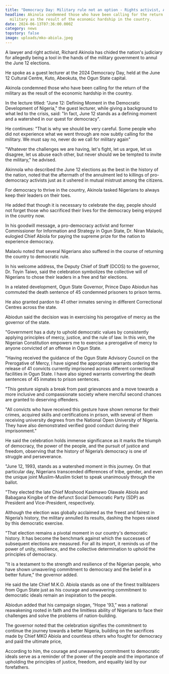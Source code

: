 ```yaml
---
title: "Democracy Day: Military rule not an option - Rights activist, Akinola"
headline: Akinola condemned those who have been calling for the return of the
  military as the result of the economic hardship in the country.
date: 2024-06-13T07:36:00.000Z
category: news
topstory: false
image: uploads/mko-abiola.jpeg
---
```

A lawyer and right activist, Richard Akinola has chided the nation's judiciary for allegedly being a tool in the hands of the military government to annul the June 12 elections.



He spoke as a guest lecturer at the 2024 Democracy Day, held at the June 12 Cultural Centre, Kuto, Abeokuta, the Ogun State capital.



Akinola condemned those who have been calling for the return of the military as the result of the economic hardship in the country.



In the lecture titled: "June 12: Defining Moment in the Democratic Development of Nigeria," the guest lecturer, while giving a background to what led to the crisis, said: "In fact, June 12 stands as a defining moment and a watershed in our quest for democracy".



He continues: "That is why we should be very careful. Some people who did not experience what we went through are now subtly calling for the military. We must say no, never do we call for military again"



"Whatever the challenges we are having, let's fight, let us argue, let us disagree, let us abuse each other, but never should we be tempted to invite the military," he advised.



Akinnola who described the June 12 elections as the best in the history of the nation, noted that the aftermath of the annulment led to killings of pro-democracy activists just as it ushered in mutual mistrust among the citizens.



For democracy to thrive in the country, Akinola tasked Nigerians to always keep their leaders on their toes.



He added that though it is necessary to celebrate the day, people should not forget those who sacrificed their lives for the democracy being enjoyed in the country now.



In his goodwill message, a pro-democracy activist and former Commissioner for Information and Strategy in Ogun State, Dr. Niran Malaolu, eulogied Chief Abiola for paying the supreme prize for the nation to experience democracy.



Malaolu noted that several Nigerians also suffered in the course of returning the country to democratic rule.



In his welcome address, the Deputy Chief of Staff (DCOS) to the governor, Dr. Toyin Taiwo, said the celebration symbolizes the collective will of Nigerians to chose their leaders in a free and fair elections.



In a related development, Ogun State Governor, Prince Dapo Abiodun has commuted the death sentence of 45 condemned prisoners to prison terms.



He also granted pardon to 41 other inmates serving in different Correctional Centres across the state.



Abiodun said the decision was in exercising his perogative of mercy as the governor of the state.



 "Government has a duty to uphold democratic values by consistently applying principles of mercy, justice, and the rule of law. In this vein, the Nigerian Constitution empowers me to exercise a prerogative of mercy to anyone convicted of an offense in Ogun State.



"Having received the guidance of the Ogun State Advisory Council on the Prerogative of Mercy, I have signed the appropriate warrants ordering the release of 41 convicts currently imprisoned across different correctional facilities in Ogun State. I have also signed warrants converting the death sentences of 45 inmates to prison sentences.



"This gesture signals a break from past grievances and a move towards a more inclusive and compassionate society where merciful second chances are granted to deserving offenders. 



"All convicts who have received this gesture have shown remorse for their crimes, acquired skills and certifications in prison, with several of them receiving university degrees from the National Open University of Nigeria. They have also demonstrated verified good conduct during their imprisonment."



He said the celebration holds immense significance as it marks the triumph of democracy, the power of the people, and the pursuit of justice and freedom, observing that the history of Nigeria’s democracy is one of struggle and perseverance.



"June 12, 1993, stands as a watershed moment in this journey. On that particular day, Nigerians transcended differences of tribe, gender, and even the unique joint Muslim-Muslim ticket to speak unanimously through the ballot. 



"They elected the late Chief Moshood Kasimawo Olawale Abiola and Babagana Kingibe of the defunct Social Democratic Party (SDP) as President and Vice-President, respectively. 



Although the election was globally acclaimed as the freest and fairest in Nigeria’s history, the military annulled its results, dashing the hopes raised by this democratic exercise.



"That election remains a pivotal moment in our country's democratic history. It has become the benchmark against which the successes of subsequent elections are measured. For all its import, it reminds us of the power of unity, resilience, and the collective determination to uphold the principles of democracy. 



"It is a testament to the strength and resilience of the Nigerian people, who have shown unwavering commitment to democracy and the belief in a better future," the governor added.



He said the late Chief M.K.O. Abiola stands as one of the finest trailblazers from Ogun State just as his courage and unwavering commitment to democratic ideals remain an inspiration to the people.



Abiodun  added that his campaign slogan, “Hope '93,” was a national reawakening rooted in faith and the limitless ability of Nigerians to face their challenges and solve the problems of nation-building.



The governor noted that the celebration signifies the commitment to continue the journey towards a better Nigeria, building on the sacrifices made by Chief MKO Abiola and countless others who fought for democracy and paid the ultimate price,



According to him, the courage and unwavering commitment to democratic ideals serve as a reminder of the power of the people and the importance of upholding the principles of justice, freedom, and equality laid by our forefathers.
